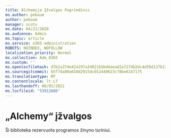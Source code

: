 ```yaml
---
title: Alchemija Įžvalgos Pagrindinis
ms.author: pebaum
author: pebaum
manager: scotv
ms.date: 04/21/2020
ms.audience: Admin
ms.topic: article
ms.service: o365-administration
ROBOTS: NOINDEX, NOFOLLOW
localization_priority: Normal
ms.collection: Adm_O365
ms.custom: ''
ms.openlocfilehash: d7b2a374e42a197a34821b5bd4aead2a727db2dc4e50d137b13dcc2da9af5044
ms.sourcegitcommit: b5f7da89a650d2915dc652449623c78be6247175
ms.translationtype: MT
ms.contentlocale: lt-LT
ms.lasthandoff: 08/05/2021
ms.locfileid: "53912606"
---
```

# <a name="alchemy-insights"></a>„Alchemy“ įžvalgos

Ši biblioteka rezervuota programos žinyno turiniui.
